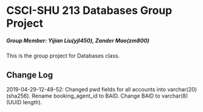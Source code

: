 # CSCI-SHU 213 Databases Group Project

##### Group Member: Yijian Liu(yjl450), Zander Mao(zm800)

This is the group project for Databases class.

## Change Log

2019-04-29-12-48-52: Changed pwd fields for all accounts into varchar(20) (sha256). Rename booking_agent_id to BAID. Change BAID to varchar(8) (UUID length).
